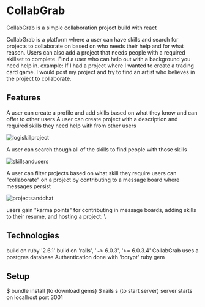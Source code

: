 
# CollabGrab

CollabGrab is a simple collaboration project build with react

CollabGrab is a platform where a user can have skills and search for projects to collaborate on based on who needs their help and for what reason.
Users can also add a project that needs people with a required skillset to complete. Find a user who can help out with a background you need help in.
example: If I had a project where I wanted to create a trading card game. I would post my project and try to find an artist who believes in the project to collaborate.


## Features

A user can create a profile and add skills based on what they know and can offer to other users
A user can create project with a description and required skills they need help with from other users


![logiskillproject](https://user-images.githubusercontent.com/69116393/101390462-dd0d1400-3890-11eb-9a7b-b2aa251a68da.gif)


A user can search though all of the skills to find people with those skills 


![skillsandusers](https://user-images.githubusercontent.com/69116393/101391965-1b0b3780-3893-11eb-8f44-7865706d81cd.gif)


A user can filter projects based on what skill they require 
users can "collaborate" on a project by contributing to a message board where messages persist 


![projectsandchat](https://user-images.githubusercontent.com/69116393/101393290-daacb900-3894-11eb-8765-95ccef1c1567.gif)



users gain "karma points" for contributing in message boards, adding skills to their resume, and hosting a project. \                   






## Technologies

build on ruby '2.6.1'
build on 'rails', '~> 6.0.3', '>= 6.0.3.4'
CollabGrab uses a postgres database
Authentication done with 'bcrypt' ruby gem


## Setup
$ bundle install (to download gems)
$ rails s (to start server)
server starts on localhost port 3001



